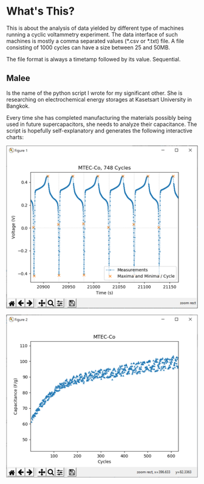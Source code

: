 # What's This?

This is about the analysis of data yielded by different type of machines running a cyclic voltammetry experiment.
The data interface of such machines is mostly a comma separated values (*.csv or *.txt) file.
A file consisting of 1000 cycles can have a size between 25 and 50MB.

The file format is always a timetamp followed by its value. Sequential.


## Malee

Is the name of the python script I wrote for my significant other.
She is researching on electrochemical energy storages at Kasetsart University in Bangkok.

Every time she has completed manufacturing the materials possibly being used in future supercapacitors, she needs to analyze their capacitance.
The script is hopefully self-explanatory and generates the following interactive charts:

![example1](example1.png)

![example2](example2.png)
